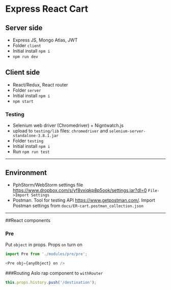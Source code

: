 # Express React Cart

## Server side
* Express JS, Mongo Atlas, JWT
* Folder `client`
* Initial install `npm i`
* `npm run dev`

## Client side
* React/Redux, React router
* Folder `server`
* Initial install `npm i`
* `npm start`

### Testing
* Selenium web driver (Chromedriver) + Nigntwatch.js
* upload to `testing/lib` files: `chromedriver` and `selenium-server-standalone-3.8.1.jar` 
* Folder `testing`
* Initial install `npm i`
* Run `npm run test`

---
## Environment
* PphStorm/WebStorm settings file https://www.dropbox.com/s/yf8vxiqkp8p5ook/settings.jar?dl=0 `File->Import Settings`
* Postman. Tool for testing API https://www.getpostman.com/. Import Postman settings from `docs/ER-cart.postman_collection.json`

---

##React components

### Pre

Put `object` in props. Props `on` turn on 
```javascript
import Pre from './modules/pre/pre';

<Pre obj={anyObject} on />
```

###Routing
Aslo rap component to `withRouter`

```javascript
this.props.history.push('/destination');

```
